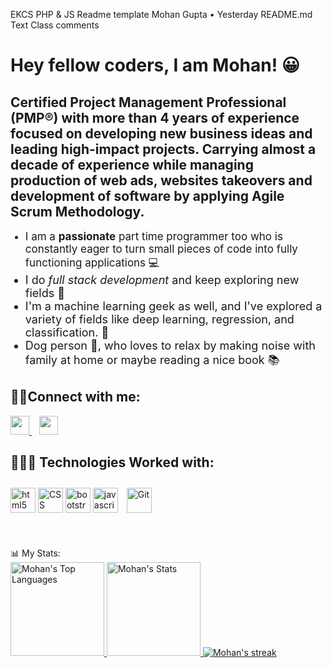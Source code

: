 EKCS
PHP & JS
Readme template
Mohan Gupta
•
Yesterday
README.md
Text
Class comments

# Hey fellow coders, I am Mohan! 😀

## Certified Project Management Professional (PMP®) with more than 4 years of experience focused on developing new business ideas and leading high-impact projects. Carrying almost a decade of experience while managing production of web ads, websites takeovers and development of software by applying Agile Scrum Methodology.

<div>
    <ul>
        <li style="font-size:17px">
          I am a <b>passionate</b> part time programmer too who is constantly eager to turn small pieces of code into fully functioning applications 💻
        </li>
        <li style="font-size:18px">
            I do <i>full stack development</i> and keep exploring new fields 🔭
        </li>
        <li style="font-size:18px">
            I'm a machine learning geek as well, and I've explored a variety of fields like deep learning, regression, and classification. 🔭
        </li>
        <li style="font-size:18px">
            Dog person 🐶, who loves to relax by making noise with family at home or maybe reading a nice book 📚
        </li>
    </ul>
</div>

## 🤝🏻Connect with me:

<a href="https://www.linkedin.com/in/mohan-gupta-pmp%C2%AE-b70980a/">
<img height="30" src="https://img.shields.io/badge/linkedin-blue.svg?&style=for-the-badge&logo=linkedin&logoColor=white"/>
</a>&nbsp;&nbsp;
<a href="https://www.instagram.com/mohan.gupta.5095/">
<img height="30" src="https://img.shields.io/badge/instagram-C13584.svg?&style=for-the-badge&logo=instagram&logoColor=white"></a>&nbsp;&nbsp;
<br>

## 👩🏻‍💻 Technologies Worked with:

<p align="left">
  <img src="https://www.vectorlogo.zone/logos/w3_html5/w3_html5-icon.svg" alt="html5" width="40" height="40" title="HTML5" />
  <img src="https://www.pngitem.com/pimgs/m/198-1985012_transparent-css3-logo-png-css-logo-transparent-background.png" alt="CSS" width="40" height="40" title="CSS3" />
  <img src="https://www.vectorlogo.zone/logos/getbootstrap/getbootstrap-icon.svg" alt="bootstrap" width="40" height="40" title="Bootstrap"/>
  <img src="https://www.vectorlogo.zone/logos/javascript/javascript-icon.svg" alt="javascript" width="40" height="40" title="Javascript" />
  <img style="margin: 10px" src="https://profilinator.rishav.dev/skills-assets/git-scm-icon.svg" alt="Git" width="40" height="40" title="Git"/>   
</p>
<br>

📊 My Stats: 
<br>
<a href="https://github.com/mohan-projects">
<img height="150" src="https://github-readme-stats.vercel.app/api/top-langs/?username=mohan-projects&&hide_title=false&hide_border=true&layout=compact&langs_count=8&exclude_repo=comp426&text_color=fff7ff&icon_color=ffffff&bg_color=151515" alt="Mohan's Top Languages" />
<a href="https://github.com/mohan-projects">
<img height="150" src="https://github-readme-stats.vercel.app/api?username=mohan-projects&hide_title=false&hide_border=true&show_icons=true&include_all_commits=true&count_private=true&line_height=21&text_color=fff7ff&icon_color=ffffff&bg_color=151515" alt="Mohan's Stats" />
</a>
<a href="https://github.com/mohan-projects">
    <img title="🔥 Get streak stats for your profile at git.io/streak-stats" alt="Mohan's streak" src="https://github-readme-streak-stats.herokuapp.com/?user=mohan-projects&theme=neon-dark&hide_border=true"/>
</a>
<!---
mohan-projects/mohan-projects is a ✨ special ✨ repository because its `README.md` (this file) appears on your GitHub profile.
You can click the Preview link to take a look at your changes.
--->
